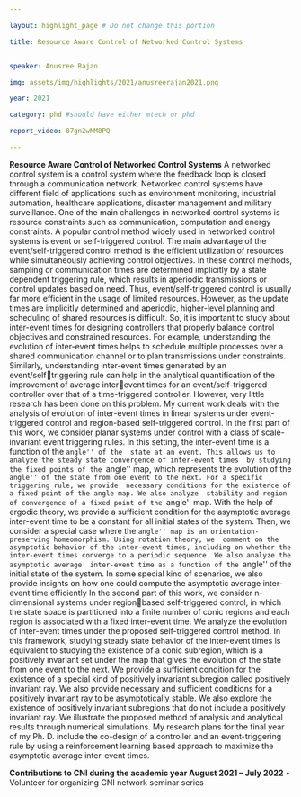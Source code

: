 ```yaml
---

layout: highlight_page # Do not change this portion

title: Resource Aware Control of Networked Control Systems


speaker: Anusree Rajan

img: assets/img/highlights/2021/anusreerajan2021.png

year: 2021

category: phd #should have either mtech or phd

report_video: 87gn2wNM8PQ

---
```


**Resource Aware Control of Networked Control Systems**
A networked control system is a control system where the feedback loop is closed 
through a communication network. Networked control systems have different field of 
applications such as environment monitoring, industrial automation, healthcare applications, 
disaster management and military surveillance. One of the main challenges in networked 
control systems is resource constraints such as communication, computation and energy 
constraints. A popular control method widely used in networked control systems is event or 
self-triggered control. The main advantage of the event/self-triggered control method is the
efficient utilization of resources while simultaneously achieving control objectives. In these 
control methods, sampling or communication times are determined implicitly by a state 
dependent triggering rule, which results in aperiodic transmissions or control updates based 
on need. Thus, event/self-triggered control is usually far more efficient in the usage of limited 
resources. However, as the update times are implicitly determined and aperiodic, higher-level 
planning and scheduling of shared resources is difficult. So, it is important to study about 
inter-event times for designing controllers that properly balance control objectives and 
constrained resources. For example, understanding the evolution of inter-event times helps 
to schedule multiple processes over a shared communication channel or to plan transmissions 
under constraints. Similarly, understanding inter-event times generated by an event/selftriggering rule can help in the analytical quantification of the improvement of average interevent times for an event/self-triggered controller over that of a time-triggered controller.
However, very little research has been done on this problem.
My current work deals with the analysis of evolution of inter-event times in linear 
systems under event-triggered control and region-based self-triggered control. In the first 
part of this work, we consider planar systems under control with a class of scale-invariant 
event triggering rules. In this setting, the inter-event time is a function of the ``angle'' of the 
state at an event. This allows us to analyze the steady state convergence of inter-event times 
by studying the fixed points of the ``angle'' map, which represents the evolution of the 
``angle'' of the state from one event to the next. For a specific triggering rule, we provide 
necessary conditions for the existence of a fixed point of the angle map. We also analyze 
stability and region of convergence of a fixed point of the ``angle'' map. With the help of 
ergodic theory, we provide a sufficient condition for the asymptotic average inter-event time 
to be a constant for all initial states of the system. Then, we consider a special case where the 
``angle'' map is an orientation-preserving homeomorphism. Using rotation theory, we 
comment on the asymptotic behavior of the inter-event times, including on whether the 
inter-event times converge to a periodic sequence. We also analyze the asymptotic average 
inter-event time as a function of the ``angle'' of the initial state of the system. In some special 
kind of scenarios, we also provide insights on how one could compute the asymptotic average 
inter-event time efficiently
In the second part of this work, we consider n-dimensional systems under regionbased self-triggered control, in which the state space is partitioned into a finite number of 
conic regions and each region is associated with a fixed inter-event time. We analyze the 
evolution of inter-event times under the proposed self-triggered control method. In this 
framework, studying steady state behavior of the inter-event times is equivalent to studying 
the existence of a conic subregion, which is a positively invariant set under the map that gives 
the evolution of the state from one event to the next. We provide a sufficient condition for 
the existence of a special kind of positively invariant subregion called positively invariant ray. 
We also provide necessary and sufficient conditions for a positively invariant ray to be 
asymptotically stable. We also explore the existence of positively invariant subregions that do 
not include a positively invariant ray. We illustrate the proposed method of analysis and 
analytical results through numerical simulations.
My research plans for the final year of my Ph. D. include the co-design of a controller 
and an event-triggering rule by using a reinforcement learning based approach to maximize 
the asymptotic average inter-event times.

**Contributions to CNI during the academic year August 2021 – July 2022**
• Volunteer for organizing CNI network seminar series